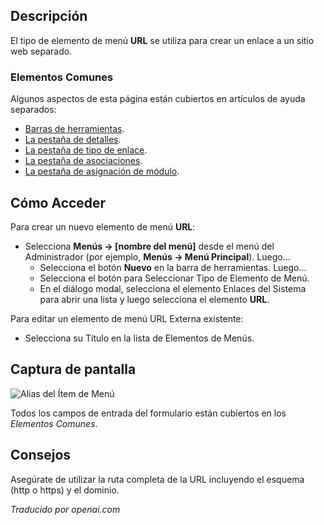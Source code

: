 <!-- Filename: Help4.x:Menu_Item:_URL  / Display title: URL -->

## Descripción

El tipo de elemento de menú **URL** se utiliza para crear un enlace a un sitio web separado.

### Elementos Comunes

Algunos aspectos de esta página están cubiertos en artículos de ayuda separados:

* [Barras de herramientas](jdocmanual?article=help/common-elements/toolbars).
* [La pestaña de detalles](jdocmanual?article=help/menu-items-common/menu-item-details).
* [La pestaña de tipo de enlace](jdocmanual?article=help/menu-items-common/menu-item-link-type).
* [La pestaña de asociaciones](jdocmanual?article=help/common-elements/edit-associations).
* [La pestaña de asignación de módulo](jdocmanual?article=help/menu-items-common/menu-item-module-assignment).

## Cómo Acceder

Para crear un nuevo elemento de menú **URL**:

- Selecciona **Menús → \[nombre del menú\]** desde el menú del Administrador (por ejemplo, **Menús → Menú Principal**). Luego...
  - Selecciona el botón **Nuevo** en la barra de herramientas. Luego...
  - Selecciona el botón para Seleccionar Tipo de Elemento de Menú.
  - En el diálogo modal, selecciona el elemento Enlaces del Sistema para abrir una lista y luego selecciona el elemento **URL**.

Para editar un elemento de menú URL Externa existente:

- Selecciona su Título en la lista de Elementos de Menús.

## Captura de pantalla

![Alias del Ítem de Menú](../../../es/images/menu-items/system-links-url-details-tab.png)

Todos los campos de entrada del formulario están cubiertos en los *Elementos Comunes*.

## Consejos

Asegúrate de utilizar la ruta completa de la URL incluyendo el esquema (http o https) y el dominio.

*Traducido por openai.com*


